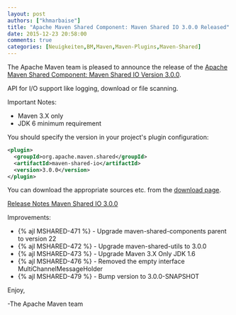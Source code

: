```yaml
---
layout: post
authors: ["khmarbaise"]
title: "Apache Maven Shared Component: Maven Shared IO 3.0.0 Released"
date: 2015-12-23 20:58:00
comments: true
categories: [Neuigkeiten,BM,Maven,Maven-Plugins,Maven-Shared]
---
```

The Apache Maven team is pleased to announce the release of the 
[Apache Maven Shared Component: Maven Shared IO Version 3.0.0](http://maven.apache.org/shared/maven-shared-io/).

API for I/O support like logging, download or file scanning.

Important Notes:

 * Maven 3.X only
 * JDK 6 minimum requirement

You should specify the version in your project's plugin configuration:

``` xml 
<plugin>
  <groupId>org.apache.maven.shared</groupId>
  <artifactId>maven-shared-io</artifactId>
  <version>3.0.0</version>
</plugin>
```

You can download the appropriate sources etc. from the [download page](http://maven.apache.org/shared/maven-shared-io/download.cgi).

<!-- more -->
 
[Release Notes Maven Shared IO 3.0.0](https://issues.apache.org/jira/secure/ReleaseNote.jspa?projectId=12317922&version=12334278
)

Improvements:

 * {% ajl MSHARED-471 %} - Upgrade maven-shared-components parent to version 22
 * {% ajl MSHARED-472 %} - Upgrade maven-shared-utils to 3.0.0
 * {% ajl MSHARED-473 %} - Upgrade Maven 3.X Only JDK 1.6
 * {% ajl MSHARED-476 %} - Removed the empty interface MultiChannelMessageHolder
 * {% ajl MSHARED-479 %} - Bump version to 3.0.0-SNAPSHOT
 
Enjoy,
 
-The Apache Maven team

